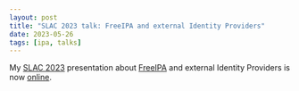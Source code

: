 ```yaml
---
layout: post
title: "SLAC 2023 talk: FreeIPA and external Identity Providers"
date: 2023-05-26
tags: [ipa, talks]
---
```


My [SLAC 2023](https://www.heinlein-support.de/secure-linux-administration-conference)
presentation about [FreeIPA](https://www.freeipa.org) and external Identity
Providers is now
[online](https://www.heinlein-support.de/slac/2023/vortrag/freeipa-und-anbindung-externe-identity-provider).
